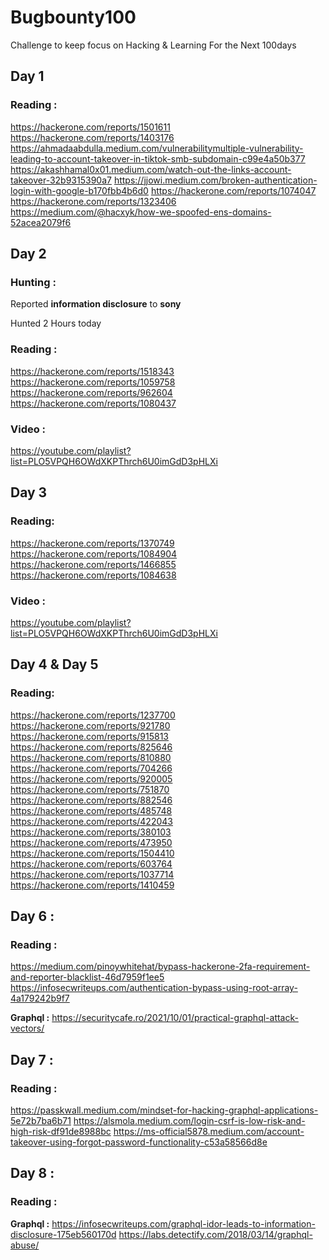 # Bugbounty100
Challenge to keep focus on Hacking &amp; Learning For the Next 100days 

## Day 1

### Reading :
<https://hackerone.com/reports/1501611>
<https://hackerone.com/reports/1403176>
<https://ahmadaabdulla.medium.com/vulnerabilitymultiple-vulnerability-leading-to-account-takeover-in-tiktok-smb-subdomain-c99e4a50b377>
<https://akashhamal0x01.medium.com/watch-out-the-links-account-takeover-32b9315390a7>
<https://jjowi.medium.com/broken-authentication-login-with-google-b170fbb4b6d0>
<https://hackerone.com/reports/1074047>
<https://hackerone.com/reports/1323406>
<https://medium.com/@hacxyk/how-we-spoofed-ens-domains-52acea2079f6>


## Day 2

### Hunting :
Reported **information disclosure** to **sony**

Hunted 2 Hours today

### Reading :

<https://hackerone.com/reports/1518343>
<https://hackerone.com/reports/1059758>
<https://hackerone.com/reports/962604>
<https://hackerone.com/reports/1080437>

### Video :

<https://youtube.com/playlist?list=PLO5VPQH6OWdXKPThrch6U0imGdD3pHLXi>


## Day 3

### Reading:

<https://hackerone.com/reports/1370749>
<https://hackerone.com/reports/1084904>
<https://hackerone.com/reports/1466855>
<https://hackerone.com/reports/1084638>

### Video :

<https://youtube.com/playlist?list=PLO5VPQH6OWdXKPThrch6U0imGdD3pHLXi>


## Day 4 & Day 5

### Reading:

<https://hackerone.com/reports/1237700>
<https://hackerone.com/reports/921780>
<https://hackerone.com/reports/915813>
<https://hackerone.com/reports/825646>
<https://hackerone.com/reports/810880>
<https://hackerone.com/reports/704266>
<https://hackerone.com/reports/920005>
<https://hackerone.com/reports/751870>
<https://hackerone.com/reports/882546>
<https://hackerone.com/reports/485748>
<https://hackerone.com/reports/422043>
<https://hackerone.com/reports/380103>
<https://hackerone.com/reports/473950>
<https://hackerone.com/reports/1504410>
<https://hackerone.com/reports/603764>
<https://hackerone.com/reports/1037714>
<https://hackerone.com/reports/1410459>


## Day 6 :

### Reading :

<https://medium.com/pinoywhitehat/bypass-hackerone-2fa-requirement-and-reporter-blacklist-46d7959f1ee5>
<https://infosecwriteups.com/authentication-bypass-using-root-array-4a179242b9f7>

**Graphql :** 
<https://securitycafe.ro/2021/10/01/practical-graphql-attack-vectors/>


## Day 7 :

### Reading :

<https://passkwall.medium.com/mindset-for-hacking-graphql-applications-5e72b7ba6b71>
<https://alsmola.medium.com/login-csrf-is-low-risk-and-high-risk-df91de8988bc>
<https://ms-official5878.medium.com/account-takeover-using-forgot-password-functionality-c53a58566d8e>

## Day 8 :

### Reading :

**Graphql :**
<https://infosecwriteups.com/graphql-idor-leads-to-information-disclosure-175eb560170d>
<https://labs.detectify.com/2018/03/14/graphql-abuse/>

